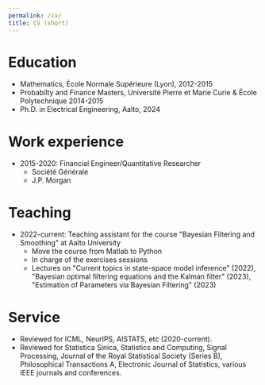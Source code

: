 ```yaml
---
permalink: /cv/
title: CV (short)
---
```



Education
======
* Mathematics, École Normale Supérieure (Lyon), 2012-2015
* Probabilty and Finance Masters, Université Pierre et Marie Curie & École Polytechnique 2014-2015
* Ph.D. in Electrical Engineering, Aalto, 2024

Work experience
======
* 2015-2020: Financial Engineer/Quantitative Researcher
  * Société Générale
  * J.P. Morgan
  
Teaching
======
* 2022-current: Teaching assistant for the course "Bayesian Filtering and Smoothing" at Aalto University
  * Move the course from Matlab to Python
  * In charge of the exercises sessions
  * Lectures on "Current topics in state-space model inference" (2022), "Bayesian optimal filtering equations and the Kalman filter" (2023), "Estimation of Parameters via Bayesian Filtering" (2023)
  
Service
======
* Reviewed for ICML, NeurIPS, AISTATS, etc (2020-current).
* Reviewed for Statistica Sinica, Statistics and Computing, Signal Processing, Journal of the Royal Statistical Society (Series B), Philosophical Transactions A, Electronic Journal of Statistics, various IEEE journals and conferences.